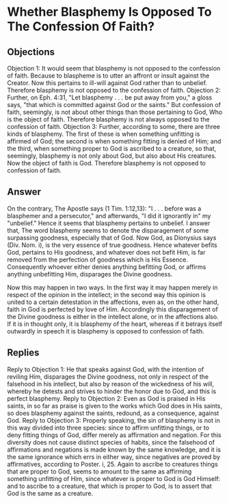 # Whether Blasphemy Is Opposed To The Confession Of Faith?
## Objections
Objection 1: It would seem that blasphemy is not opposed to the confession of faith. Because to blaspheme is to utter an affront or insult against the Creator. Now this pertains to ill-will against God rather than to unbelief. Therefore blasphemy is not opposed to the confession of faith.
Objection 2: Further, on Eph. 4:31, "Let blasphemy . . . be put away from you," a gloss says, "that which is committed against God or the saints." But confession of faith, seemingly, is not about other things than those pertaining to God, Who is the object of faith. Therefore blasphemy is not always opposed to the confession of faith.
Objection 3: Further, according to some, there are three kinds of blasphemy. The first of these is when something unfitting is affirmed of God; the second is when something fitting is denied of Him; and the third, when something proper to God is ascribed to a creature, so that, seemingly, blasphemy is not only about God, but also about His creatures. Now the object of faith is God. Therefore blasphemy is not opposed to confession of faith.
## Answer
On the contrary, The Apostle says (1 Tim. 1:12,13): "I . . . before was a blasphemer and a persecutor," and afterwards, "I did it ignorantly in" my "unbelief." Hence it seems that blasphemy pertains to unbelief.
I answer that, The word blasphemy seems to denote the disparagement of some surpassing goodness, especially that of God. Now God, as Dionysius says (Div. Nom. i), is the very essence of true goodness. Hence whatever befits God, pertains to His goodness, and whatever does not befit Him, is far removed from the perfection of goodness which is His Essence. Consequently whoever either denies anything befitting God, or affirms anything unbefitting Him, disparages the Divine goodness.

Now this may happen in two ways. In the first way it may happen merely in respect of the opinion in the intellect; in the second way this opinion is united to a certain detestation in the affections, even as, on the other hand, faith in God is perfected by love of Him. Accordingly this disparagement of the Divine goodness is either in the intellect alone, or in the affections also. If it is in thought only, it is blasphemy of the heart, whereas if it betrays itself outwardly in speech it is blasphemy is opposed to confession of faith.
## Replies
Reply to Objection 1: He that speaks against God, with the intention of reviling Him, disparages the Divine goodness, not only in respect of the falsehood in his intellect, but also by reason of the wickedness of his will, whereby he detests and strives to hinder the honor due to God, and this is perfect blasphemy.
Reply to Objection 2: Even as God is praised in His saints, in so far as praise is given to the works which God does in His saints, so does blasphemy against the saints, redound, as a consequence, against God.
Reply to Objection 3: Properly speaking, the sin of blasphemy is not in this way divided into three species: since to affirm unfitting things, or to deny fitting things of God, differ merely as affirmation and negation. For this diversity does not cause distinct species of habits, since the falsehood of affirmations and negations is made known by the same knowledge, and it is the same ignorance which errs in either way, since negatives are proved by affirmatives, according to Poster. i, 25. Again to ascribe to creatures things that are proper to God, seems to amount to the same as affirming something unfitting of Him, since whatever is proper to God is God Himself: and to ascribe to a creature, that which is proper to God, is to assert that God is the same as a creature.